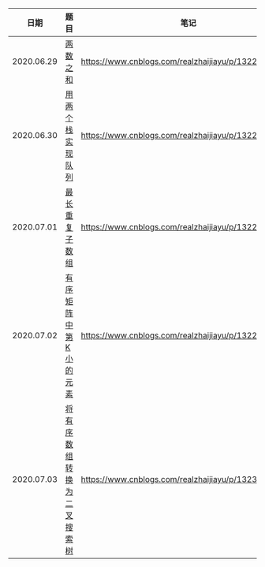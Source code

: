 | 日期       | 题目                                                         | 笔记                                                  |
| ---------- | ------------------------------------------------------------ | ----------------------------------------------------- |
| 2020.06.29 | [两数之和](https://leetcode-cn.com/problems/two-sum/)        | https://www.cnblogs.com/realzhaijiayu/p/13222167.html |
| 2020.06.30 | [用两个栈实现队列](https://leetcode-cn.com/problems/yong-liang-ge-zhan-shi-xian-dui-lie-lcof/) | https://www.cnblogs.com/realzhaijiayu/p/13222158.html |
| 2020.07.01 | [最长重复子数组](https://leetcode-cn.com/problems/maximum-length-of-repeated-subarray/) | https://www.cnblogs.com/realzhaijiayu/p/13222185.html |
| 2020.07.02 | [有序矩阵中第K小的元素](https://leetcode-cn.com/problems/kth-smallest-element-in-a-sorted-matrix/) | https://www.cnblogs.com/realzhaijiayu/p/13222784.html |
| 2020.07.03 | [将有序数组转换为二叉搜索树](https://leetcode-cn.com/problems/convert-sorted-array-to-binary-search-tree/) | https://www.cnblogs.com/realzhaijiayu/p/13232943.html |

